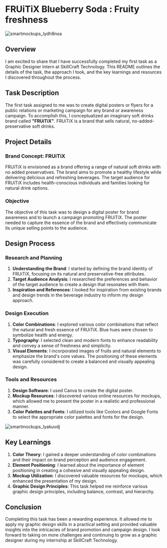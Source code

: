 # **FRUiTiX** Blueberry Soda : Fruity freshness

![smartmockups_lydh8nxa](https://github.com/Shib-Sankar-Das/SCT_GD_1/assets/136646947/f11404f8-3614-42a4-9432-8fc75d7d8872)


## Overview
I am excited to share that I have successfully completed my first task as a Graphic Designer Intern at SkillCraft Technology. This README outlines the details of the task, the approach I took, and the key learnings and resources I discovered throughout the process.

## Task Description
The first task assigned to me was to create digital posters or flyers for a public relations or marketing campaign for any brand or awareness campaign. To accomplish this, I conceptualized an imaginary soft drinks brand called **"FRUiTiX"**. FRUiTiX is a brand that sells natural, no-added-preservative soft drinks.

## Project Details

### Brand Concept: FRUiTiX
FRUiTiX is envisioned as a brand offering a range of natural soft drinks with no added preservatives. The brand aims to promote a healthy lifestyle while delivering delicious and refreshing beverages. The target audience for FRUiTiX includes health-conscious individuals and families looking for natural drink options.

### Objective
The objective of this task was to design a digital poster for brand awareness and to launch a campaign promoting FRUiTiX. The poster needed to capture the essence of the brand and effectively communicate its unique selling points to the audience.

## Design Process

### Research and Planning
1. **Understanding the Brand**: I started by defining the brand identity of FRUiTiX, focusing on its natural and preservative-free attributes.
2. **Target Audience Analysis**: I researched the preferences and behavior of the target audience to create a design that resonates with them.
3. **Inspiration and References**: I looked for inspiration from existing brands and design trends in the beverage industry to inform my design approach.

### Design Execution
1. **Color Combinations**: I explored various color combinations that reflect the natural and fresh essence of FRUiTiX. Blue hues were chosen to symbolize health and energy.
2. **Typography**: I selected clean and modern fonts to enhance readability and convey a sense of freshness and simplicity.
3. **Visual Elements**: I incorporated images of fruits and natural elements to emphasize the brand's core values. The positioning of these elements was carefully considered to create a balanced and visually appealing design.

### Tools and Resources
1. **Design Software**: I used Canva to create the digital poster.
2. **Mockup Resources**: I discovered various online resources for mockups, which allowed me to present the poster in a realistic and professional manner.
3. **Color Palettes and Fonts**: I utilized tools like Coolors and Google Fonts to select the appropriate color palettes and fonts for the design.

![smartmockups_lyakuvdj](https://github.com/Shib-Sankar-Das/SCT_GD_1/assets/136646947/8ee7f13d-bf88-43de-bf45-a97367c0a8a3)

## Key Learnings
1. **Color Theory**: I gained a deeper understanding of color combinations and their impact on brand perception and audience engagement.
2. **Element Positioning**: I learned about the importance of element positioning in creating a cohesive and visually appealing design.
3. **Mockup Utilization**: I discovered valuable resources for mockups, which enhanced the presentation of my design.
4. **Graphic Design Principles**: This task helped me reinforce various graphic design principles, including balance, contrast, and hierarchy.

## Conclusion
Completing this task has been a rewarding experience. It allowed me to apply my graphic design skills in a practical setting and provided valuable insights into the intricacies of brand promotion and campaign design. I look forward to taking on more challenges and continuing to grow as a graphic designer during my internship at SkillCraft Technology.

